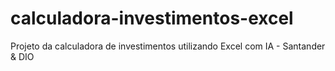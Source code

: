 # calculadora-investimentos-excel
Projeto da calculadora de investimentos utilizando Excel com IA - Santander &amp; DIO
